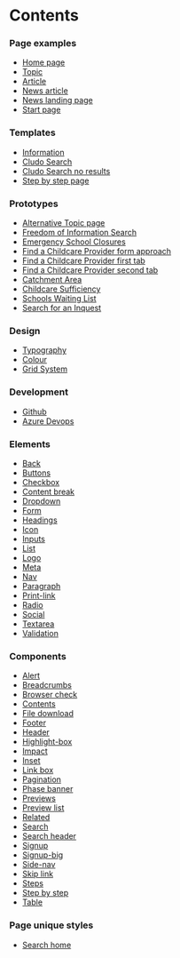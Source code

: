 <h1>Contents</h1>

<h3>Page examples</h3>
<ul>
  <li><a href="/examples/index">Home page</a></li>
  <li><a href="/examples/topic">Topic</a></li>
  <li><a href="/examples/article">Article</a></li>
  <li><a href="/examples/news">News article</a></li>
  <li><a href="/examples/news-landing">News landing page</a></li>
  <li><a href="/examples/start-page">Start page</a></li>
</ul>

<h3>Templates</h3>
<ul>
  <li><a href="/templates/information">Information</a></li>
  <li><a href="/templates/cludo">Cludo Search</a></li>
  <li><a href="/templates/no-results">Cludo Search no results</a></li>
  <li><a href="/templates/step-by-step">Step by step page</a></li>
</ul>

<h3>Prototypes</h3>
<ul>
  <li><a href="/prototypes/website/topic-b">Alternative Topic page</a></li>
  <li><a href="/prototypes/app/freedom-of-information">Freedom of Information Search</a></li>
  <li><a href="/prototypes/app/emergency-school-closures">Emergency School Closures</a></li>
  <li><a href="/prototypes/app/find-a-childcare-provider">Find a Childcare Provider form approach</a></li>
  <li><a href="/prototypes/app/find-a-childcare-provider-b">Find a Childcare Provider first tab</a></li>
  <li><a href="/prototypes/app/find-a-childcare-provider-c">Find a Childcare Provider second tab</a></li>
  <li><a href="/prototypes/app/catchment-area">Catchment Area</a></li>
  <li><a href="/prototypes/app/childcare-sufficiency">Childcare Sufficiency</a></li>
  <li><a href="/prototypes/app/schools-waiting-list">Schools Waiting List</a></li>
  <li><a href="/prototypes/app/search-for-an-inquest">Search for an Inquest</a></li>
</ul>

<h3>Design</h3>
<ul>
  <li><a href="/docs/core/typography">Typography</a></li>
  <li><a href="/docs/core/colour">Colour</a></li>
  <li><a href="/docs/core/grid-system">Grid System</a></li>
</ul>

<h3>Development</h3>
<ul>
  <li><a href="https://github.com/essexcountycouncil">Github</a></li>
  <li><a href="https://dev.azure.com/essexcountycouncil/essexdesignsystem">Azure Devops</a></li>
</ul>

<h3>Elements</h3>
<ul>
  <li><a href="elements/back">Back</a></li>
  <li><a href="elements/buttons">Buttons</a></li>
  <li><a href="elements/checkbox">Checkbox</a></li>
  <li><a href="elements/content-break">Content break</a></li>
  <li><a href="elements/dropdown">Dropdown</a></li>
  <li><a href="elements/form">Form</a></li>
  <li><a href="elements/headings">Headings</a></li>
  <li><a href="elements/icon">Icon</a></li>
  <li><a href="elements/inputs">Inputs</a></li>
  <li><a href="elements/list">List</a></li>
  <li><a href="elements/logo">Logo</a></li>
  <li><a href="elements/meta">Meta</a></li>
  <li><a href="elements/nav">Nav</a></li>
  <li><a href="elements/paragraph">Paragraph</a></li>
  <li><a href="elements/print-link">Print-link</a></li>
  <li><a href="elements/radio">Radio</a></li>
  <li><a href="elements/social">Social</a></li>
  <li><a href="elements/textarea">Textarea</a></li>
  <li><a href="elements/validation">Validation</a></li>
</ul>
<h3>Components</h3>
<ul>
  <li><a href="components/alert">Alert</a></li>
  <li><a href="components/breadcrumbs">Breadcrumbs</a></li>
  <li><a href="components/browser-check">Browser check</a></li>
  <li><a href="components/contents">Contents</a></li>
  <li><a href="components/file-download">File download</a></li>
  <li><a href="components/footer">Footer</a></li>
  <li><a href="components/header">Header</a></li>
  <li><a href="components/highlight-box">Highlight-box</a></li>
  <li><a href="components/impact">Impact</a></li>
  <li><a href="components/inset">Inset</a></li>
  <li><a href="components/link-box">Link box</a></li>
  <li><a href="components/pagination">Pagination</a></li>
  <li><a href="components/phase-banner">Phase banner</a></li>
  <li><a href="components/previews">Previews</a></li>
  <li><a href="components/preview-list">Preview list</a></li>
  <li><a href="components/related">Related</a></li>
  <li><a href="components/search">Search</a></li>
  <li><a href="components/search-header">Search header</a></li>
  <li><a href="components/signup">Signup</a></li>
  <li><a href="components/signup-big">Signup-big</a></li>
  <li><a href="components/side-nav">Side-nav</a></li>
  <li><a href="components/skip-link">Skip link</a></li>
  <li><a href="components/steps">Steps</a></li>
  <li><a href="components/step-by-step">Step by step</a></li>
  <li><a href="components/table">Table</a></li>
</ul>
<h3>Page unique styles</h3>
<ul>
  <li><a href="pages/search-home">Search home</a></li>
</ul>
